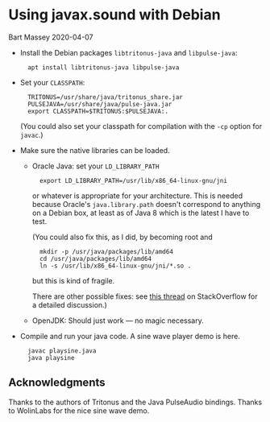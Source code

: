 # Using javax.sound with Debian
Bart Massey 2020-04-07

* Install the Debian packages `libtritonus-java` and
  `libpulse-java`:

        apt install libtritonus-java libpulse-java

* Set your `CLASSPATH`:

        TRITONUS=/usr/share/java/tritonus_share.jar
        PULSEJAVA=/usr/share/java/pulse-java.jar
        export CLASSPATH=$TRITONUS:$PULSEJAVA:.

  (You could also set your classpath for compilation with
  the `-cp` option for `javac`.)

* Make sure the native libraries can be loaded.

    * Oracle Java: set your `LD_LIBRARY_PATH`

            export LD_LIBRARY_PATH=/usr/lib/x86_64-linux-gnu/jni

      or whatever is appropriate for your architecture. This
      is needed because Oracle's `java.library.path` doesn't
      correspond to anything on a Debian box, at least as of
      Java 8 which is the latest I have to test.

      (You could also fix this, as I did, by becoming root and
      
            mkdir -p /usr/java/packages/lib/amd64
            cd /usr/java/packages/lib/amd64
            ln -s /usr/lib/x86_64-linux-gnu/jni/*.so .

      but this is kind of fragile.

      There are other possible fixes: see
      [this thread](https://stackoverflow.com/questions/6736235/set-java-system-properties-with-a-configuration-file)
      on StackOverflow for a detailed discussion.)

    * OpenJDK: Should just work — no magic necessary.

* Compile and run your java code. A sine wave player demo is
  here.

        javac playsine.java
        java playsine

## Acknowledgments

Thanks to the authors of Tritonus and the Java PulseAudio
bindings. Thanks to WolinLabs for the nice sine wave demo.
